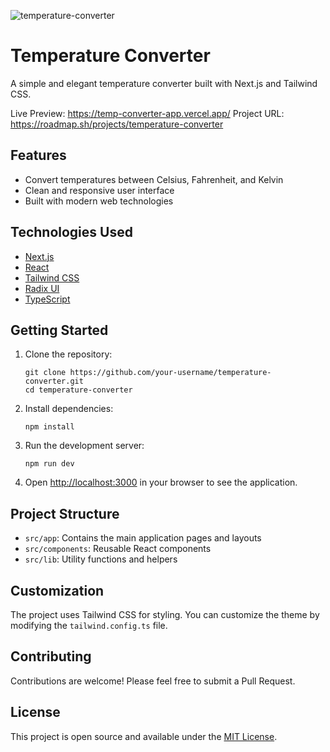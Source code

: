![temperature-converter](https://github.com/user-attachments/assets/3420f325-99c8-48d9-a666-e1b6a48fea55)

# Temperature Converter

A simple and elegant temperature converter built with Next.js and Tailwind CSS.

Live Preview: https://temp-converter-app.vercel.app/
Project URL: https://roadmap.sh/projects/temperature-converter

## Features

- Convert temperatures between Celsius, Fahrenheit, and Kelvin
- Clean and responsive user interface
- Built with modern web technologies

## Technologies Used

- [Next.js](https://nextjs.org/)
- [React](https://reactjs.org/)
- [Tailwind CSS](https://tailwindcss.com/)
- [Radix UI](https://www.radix-ui.com/)
- [TypeScript](https://www.typescriptlang.org/)

## Getting Started

1. Clone the repository:

   ```
   git clone https://github.com/your-username/temperature-converter.git
   cd temperature-converter
   ```

2. Install dependencies:

   ```
   npm install
   ```

3. Run the development server:

   ```
   npm run dev
   ```

4. Open [http://localhost:3000](http://localhost:3000) in your browser to see the application.

## Project Structure

- `src/app`: Contains the main application pages and layouts
- `src/components`: Reusable React components
- `src/lib`: Utility functions and helpers

## Customization

The project uses Tailwind CSS for styling. You can customize the theme by modifying the `tailwind.config.ts` file.

## Contributing

Contributions are welcome! Please feel free to submit a Pull Request.

## License

This project is open source and available under the [MIT License](LICENSE).
